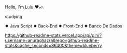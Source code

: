 Hello, I'm Lulu ♥︎ᨒ

studying 

✹ Java Script
✹ Back-End
✹ Front-End
✹ Banco De Dados

 https://github-readme-stats.vercel.app/api/pin/?username=anuraghazra&repo=github-readme-stats&cache_seconds=86400&theme=blueberry
